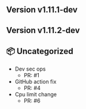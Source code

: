 ## Version v1.11.1-dev

## Version v1.11.2-dev
## 📦 Uncategorized

- Dev sec ops
   - PR: #1
- GitHub action fix
   - PR: #4
- Cpu limit change
   - PR: #6


